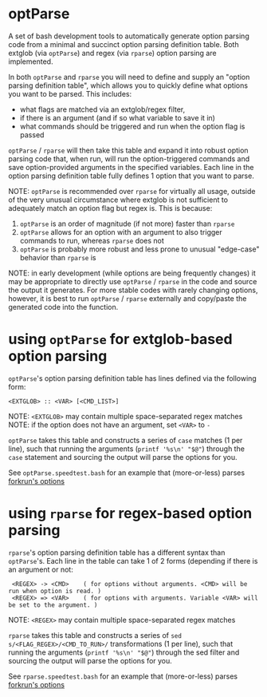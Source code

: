 # optParse
A set of bash development tools to automatically generate option parsing code from a minimal and succinct option parsing definition table. Both extglob (via `optParse`) and regex (via `rparse`) option parsing are implemented.

In both `optParse` and `rparse` you will need to define and supply an "option parsing definition table", which allows you to quickly define what options you want to be parsed. This includes:

* what flags are matched via an extglob/regex filter,
* if there is an argument (and if so what variable to save it in)
* what commands should be triggered and run when the option flag is passed

`optParse` / `rparse` will then take this table and expand it into robust option parsing code that, when run, will run the option-triggered commands and save option-provided arguments in the specified variables. Each line in the option parsing definition table fully defines 1 option that you want to parse.

NOTE: `optParse` is recommended over `rparse` for virtually all usage, outside of the very unusual circumstance where extglob is not sufficient to adequately match an option flag but regex is. This is because:

1. `optParse` is an order of magnitude (if not more) faster than `rparse`
2. `optParse` allows for an option with an argument to also trigger commands to run, whereas `rparse` does not
3. `optParse` is probably more robust and less prone to unusual "edge-case" behavior than `rparse` is

NOTE: in early development (while options are being frequently changes) it may be appropriate to directly use `optParse` / `rparse` in the code and source the output it generates. For more stable codes with rarely changing options, however, it is best to run `optParse` / `rparse` externally and copy/paste the generated code into the function.


# using `optParse` for extglob-based option parsing

`optParse`'s option parsing definition table has lines defined via the following form:
 
    <EXTGLOB> :: <VAR> [<CMD_LIST>]

NOTE: `<EXTGLOB>` may contain multiple space-separated regex matches
NOTE: if the option does not have an argument, set `<VAR>` to `-`

`optParse` takes this table and constructs a series of `case` matches (1 per line), such that running the arguments (`printf '%s\n' "$@"`) through the `case` statement and sourcing the output will parse the options for you. 

See `optParse.speedtest.bash` for an example that (more-or-less) parses [forkrun's options](https://github.com/jkool702/forkrun/blob/76e6aa38580301bd376c5505f2eb64128b1c483b/forkrun.bash)

# using `rparse` for regex-based option parsing

`rparse`'s option parsing definition table has a different syntax than `optParse`'s. Each line in the table can take 1 of   2 forms (depending if there is an argument or not:

     <REGEX> -> <CMD>    ( for options without arguments. <CMD> will be run when option is read. )
     <REGEX> => <VAR>    ( for options with arguments. Variable <VAR> will be set to the argument. )

NOTE: `<REGEX>` may contain multiple space-separated regex matches

`rparse` takes this table and constructs a series of `sed s/<FLAG_REGEX>/<CMD_TO_RUN>/` transformations (1 per line), such that running the arguments (`printf '%s\n' "$@"`) through the sed filter and sourcing the output will parse the options for you. 

See `rparse.speedtest.bash` for an example that (more-or-less) parses [forkrun's options](https://github.com/jkool702/forkrun/blob/76e6aa38580301bd376c5505f2eb64128b1c483b/forkrun.bash)
